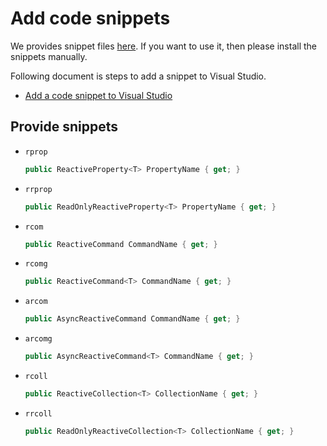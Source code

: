 # Add code snippets

We provides snippet files [here](https://github.com/runceel/ReactiveProperty/tree/master/Snippet).
If you want to use it, then please install the snippets manually.

Following document is steps to add a snippet to Visual Studio.

- [Add a code snippet to Visual Studio](https://docs.microsoft.com/en-us/visualstudio/ide/walkthrough-creating-a-code-snippet?view=vs-2019#add-a-code-snippet-to-visual-studio)

## Provide snippets

- `rprop`
  ```csharp
  public ReactiveProperty<T> PropertyName { get; }
  ```
- `rrprop`
  ```csharp
  public ReadOnlyReactiveProperty<T> PropertyName { get; }
  ```
- `rcom`
  ```csharp
  public ReactiveCommand CommandName { get; }
  ```
- `rcomg`
  ```csharp
  public ReactiveCommand<T> CommandName { get; }
  ```
- `arcom`
  ```csharp
  public AsyncReactiveCommand CommandName { get; }
  ```
- `arcomg`
  ```csharp
  public AsyncReactiveCommand<T> CommandName { get; }
  ```
- `rcoll`
  ```csharp
  public ReactiveCollection<T> CollectionName { get; }
  ```
- `rrcoll`
  ```csharp
  public ReadOnlyReactiveCollection<T> CollectionName { get; }
  ```
